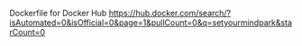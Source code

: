 Dockerfile for Docker Hub
https://hub.docker.com/search/?isAutomated=0&isOfficial=0&page=1&pullCount=0&q=setyourmindpark&starCount=0
